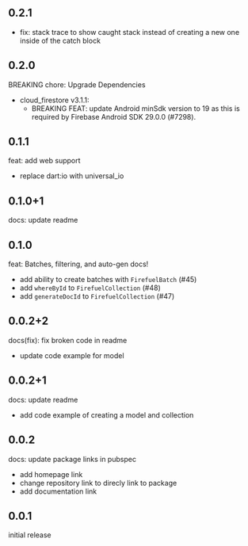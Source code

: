 ## 0.2.1
- fix: stack trace to show caught stack instead of creating a new one inside of the catch block

## 0.2.0
BREAKING chore: Upgrade Dependencies
- cloud_firestore v3.1.1: 
  - BREAKING FEAT: update Android minSdk version to 19 as this is required by Firebase Android SDK 29.0.0 (#7298).
## 0.1.1
feat: add web support
- replace dart:io with universal_io

## 0.1.0+1
docs: update readme

## 0.1.0
feat: Batches, filtering, and auto-gen docs!
  - add ability to create batches with `FirefuelBatch` (#45)
  - add `whereById` to `FirefuelCollection` (#48)
  - add `generateDocId` to `FirefuelCollection` (#47)

## 0.0.2+2
docs(fix): fix broken code in readme
  - update code example for model

## 0.0.2+1
docs: update readme
  - add code example of creating a model and collection

## 0.0.2
docs: update package links in pubspec
  - add homepage link
  - change repository link to direcly link to package
  - add documentation link

## 0.0.1

initial release
